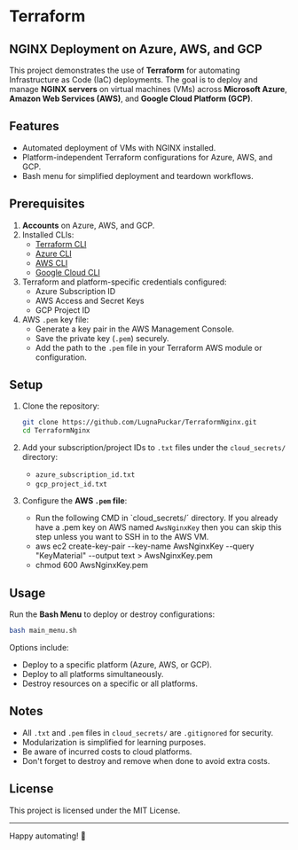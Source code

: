 # Terraform
## NGINX Deployment on Azure, AWS, and GCP  

This project demonstrates the use of **Terraform** for automating Infrastructure as Code (IaC) deployments. The goal is to deploy and manage **NGINX servers** on virtual machines (VMs) across **Microsoft Azure**, **Amazon Web Services (AWS)**, and **Google Cloud Platform (GCP)**.

## Features  
- Automated deployment of VMs with NGINX installed.  
- Platform-independent Terraform configurations for Azure, AWS, and GCP.  
- Bash menu for simplified deployment and teardown workflows.  

## Prerequisites  
1. **Accounts** on Azure, AWS, and GCP.  
2. Installed CLIs:  
   - [Terraform CLI](https://developer.hashicorp.com/terraform/tutorials/aws-get-started/install-cli)  
   - [Azure CLI](https://learn.microsoft.com/en-us/cli/azure/install-azure-cli)  
   - [AWS CLI](https://docs.aws.amazon.com/cli/latest/userguide/install-cliv2.html)  
   - [Google Cloud CLI](https://cloud.google.com/sdk/docs/install)  
3. Terraform and platform-specific credentials configured:  
   - Azure Subscription ID  
   - AWS Access and Secret Keys  
   - GCP Project ID  
4. AWS `.pem` key file:  
   - Generate a key pair in the AWS Management Console.  
   - Save the private key (`.pem`) securely.  
   - Add the path to the `.pem` file in your Terraform AWS module or configuration.  

## Setup  
1. Clone the repository:  
   ```bash  
   git clone https://github.com/LugnaPuckar/TerraformNginx.git  
   cd TerraformNginx  
   ```  
2. Add your subscription/project IDs to `.txt` files under the `cloud_secrets/` directory:  
   - `azure_subscription_id.txt`  
   - `gcp_project_id.txt`  

3. Configure the **AWS `.pem` file**:  
   - Run the following CMD in `cloud_secrets/´ directory. If you already have a .pem key on AWS named ``AwsNginxKey`` then you can skip this step unless you want to SSH in to the AWS VM.
   - aws ec2 create-key-pair --key-name AwsNginxKey --query "KeyMaterial" --output text > AwsNginxKey.pem
   - chmod 600 AwsNginxKey.pem
 

## Usage  
Run the **Bash Menu** to deploy or destroy configurations:  
```bash  
bash main_menu.sh  
```  
Options include:  
- Deploy to a specific platform (Azure, AWS, or GCP).  
- Deploy to all platforms simultaneously.  
- Destroy resources on a specific or all platforms.  

## Notes  
- All `.txt` and `.pem` files in `cloud_secrets/` are `.gitignored` for security.  
- Modularization is simplified for learning purposes.
- Be aware of incurred costs to cloud platforms.
- Don't forget to destroy and remove when done to avoid extra costs.

## License  
This project is licensed under the MIT License.  

---  
Happy automating! 🚀  
```
